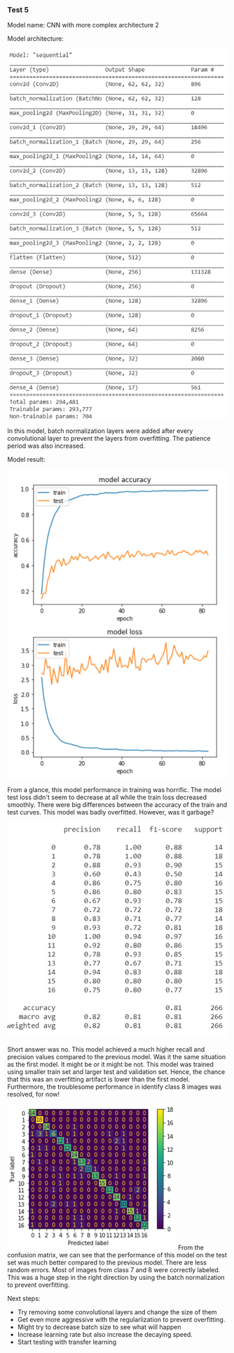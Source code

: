 
<h3> Test 5 </h3>

Model name: CNN with more complex architecture 2

Model architecture:

![archi](/Documentations/Sam%20Journal/Images/Test_5_Archi.png)

In this model, batch normalization layers were added after every convolutional layer to prevent the layers from overfitting. The patience period was also increased.

Model result:

![graph](/Documentations/Sam%20Journal/Images/Test_5_Graph.png)

From a glance, this model performance in training was horrific. The model test loss didn't seem to decrease at all while the train loss decreased smoothly. There were big differences between the accuracy of the train and test curves. This model was badly overfitted. However, was it garbage?

![metrics](/Documentations/Sam%20Journal/Images/Test_5_Metrics.png)

Short answer was no. This model achieved a much higher recall and precision values compared to the previous model. Was it the same situation as the first model. It might be or it might be not. This model was trained using smaller train set and larger test and validation set. Hence, the chance that this was an overfitting artifact is lower than the first model. Furthermore, the troublesome performance in identify class 8 images was resolved, for now!

![confusion](/Documentations/Sam%20Journal/Images/Test_5_Confusion_Matrix.png)
From the confusion matrix, we can see that the performance of this model on the test set was much better compared to the previous model. There are less random errors. Most of images from class 7 and 8 were correctly labeled. This was a huge step in the right direction by using the batch normalization to prevent overfitting.

Next steps:
- Try removing some convolutional layers and change the size of them
- Get even more aggressive with the regularlization to prevent overfitting.
- Might try to decrease batch size to see what will happen
- Increase learning rate but also increase the decaying speed.
- Start testing with transfer learning